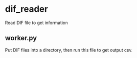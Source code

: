 # dif_reader
Read DIF file to get information



## worker.py
Put DIF files into a directory, then run this file to get output csv.